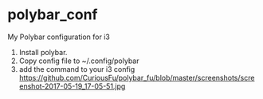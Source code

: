 # polybar_conf
My Polybar configuration for i3


1. Install polybar.
2. Copy config file to ~/.config/polybar
3. add the command to your i3 config 
https://github.com/CuriousFu/polybar_fu/blob/master/screenshots/screenshot-2017-05-19_17-05-51.jpg
